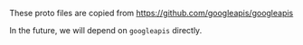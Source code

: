 These proto files are copied from https://github.com/googleapis/googleapis

In the future, we will depend on `googleapis` directly.
